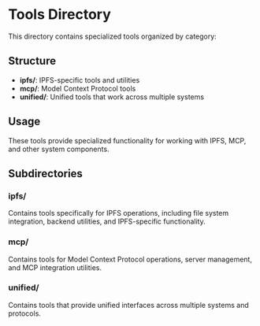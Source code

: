 # Tools Directory

This directory contains specialized tools organized by category:

## Structure

- **ipfs/**: IPFS-specific tools and utilities
- **mcp/**: Model Context Protocol tools
- **unified/**: Unified tools that work across multiple systems

## Usage

These tools provide specialized functionality for working with IPFS, MCP, and other system components.

## Subdirectories

### ipfs/
Contains tools specifically for IPFS operations, including file system integration, backend utilities, and IPFS-specific functionality.

### mcp/
Contains tools for Model Context Protocol operations, server management, and MCP integration utilities.

### unified/
Contains tools that provide unified interfaces across multiple systems and protocols.
